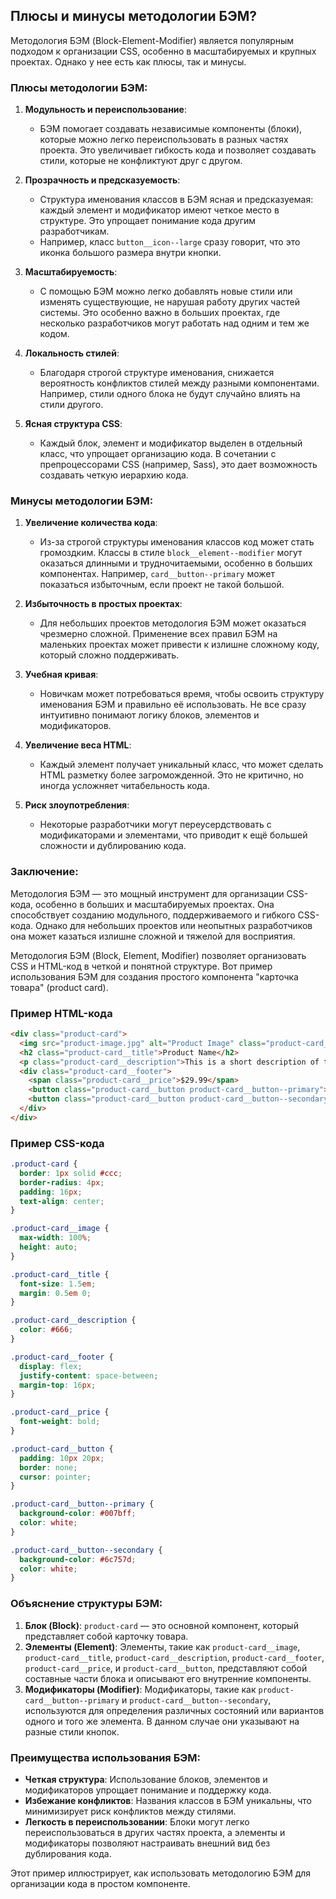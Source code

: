 ## Плюсы и минусы методологии БЭМ?

Методология БЭМ (Block-Element-Modifier) является популярным подходом к организации CSS, особенно в масштабируемых и крупных проектах. Однако у нее есть как плюсы, так и минусы.

### Плюсы методологии БЭМ:

1. **Модульность и переиспользование**:
   - БЭМ помогает создавать независимые компоненты (блоки), которые можно легко переиспользовать в разных частях проекта. Это увеличивает гибкость кода и позволяет создавать стили, которые не конфликтуют друг с другом.

2. **Прозрачность и предсказуемость**:
   - Структура именования классов в БЭМ ясная и предсказуемая: каждый элемент и модификатор имеют четкое место в структуре. Это упрощает понимание кода другим разработчикам.
   - Например, класс `button__icon--large` сразу говорит, что это иконка большого размера внутри кнопки.

3. **Масштабируемость**:
   - С помощью БЭМ можно легко добавлять новые стили или изменять существующие, не нарушая работу других частей системы. Это особенно важно в больших проектах, где несколько разработчиков могут работать над одним и тем же кодом.

4. **Локальность стилей**:
   - Благодаря строгой структуре именования, снижается вероятность конфликтов стилей между разными компонентами. Например, стили одного блока не будут случайно влиять на стили другого.

5. **Ясная структура CSS**:
   - Каждый блок, элемент и модификатор выделен в отдельный класс, что упрощает организацию кода. В сочетании с препроцессорами CSS (например, Sass), это дает возможность создавать четкую иерархию кода.

### Минусы методологии БЭМ:

1. **Увеличение количества кода**:
   - Из-за строгой структуры именования классов код может стать громоздким. Классы в стиле `block__element--modifier` могут оказаться длинными и трудночитаемыми, особенно в больших компонентах. Например, `card__button--primary` может показаться избыточным, если проект не такой большой.

2. **Избыточность в простых проектах**:
   - Для небольших проектов методология БЭМ может оказаться чрезмерно сложной. Применение всех правил БЭМ на маленьких проектах может привести к излишне сложному коду, который сложно поддерживать.

3. **Учебная кривая**:
   - Новичкам может потребоваться время, чтобы освоить структуру именования БЭМ и правильно её использовать. Не все сразу интуитивно понимают логику блоков, элементов и модификаторов.

4. **Увеличение веса HTML**:
   - Каждый элемент получает уникальный класс, что может сделать HTML разметку более загроможденной. Это не критично, но иногда усложняет читабельность кода.

5. **Риск злоупотребления**:
   - Некоторые разработчики могут переусердствовать с модификаторами и элементами, что приводит к ещё большей сложности и дублированию кода.

### Заключение:
Методология БЭМ — это мощный инструмент для организации CSS-кода, особенно в больших и масштабируемых проектах. Она способствует созданию модульного, поддерживаемого и гибкого CSS-кода. Однако для небольших проектов или неопытных разработчиков она может казаться излишне сложной и тяжелой для восприятия.

Методология БЭМ (Block, Element, Modifier) позволяет организовать CSS и HTML-код в четкой и понятной структуре. Вот пример использования БЭМ для создания простого компонента "карточка товара" (product card).

### Пример HTML-кода

```html
<div class="product-card">
  <img src="product-image.jpg" alt="Product Image" class="product-card__image" />
  <h2 class="product-card__title">Product Name</h2>
  <p class="product-card__description">This is a short description of the product.</p>
  <div class="product-card__footer">
    <span class="product-card__price">$29.99</span>
    <button class="product-card__button product-card__button--primary">Add to Cart</button>
    <button class="product-card__button product-card__button--secondary">View Details</button>
  </div>
</div>
```

### Пример CSS-кода

```css
.product-card {
  border: 1px solid #ccc;
  border-radius: 4px;
  padding: 16px;
  text-align: center;
}

.product-card__image {
  max-width: 100%;
  height: auto;
}

.product-card__title {
  font-size: 1.5em;
  margin: 0.5em 0;
}

.product-card__description {
  color: #666;
}

.product-card__footer {
  display: flex;
  justify-content: space-between;
  margin-top: 16px;
}

.product-card__price {
  font-weight: bold;
}

.product-card__button {
  padding: 10px 20px;
  border: none;
  cursor: pointer;
}

.product-card__button--primary {
  background-color: #007bff;
  color: white;
}

.product-card__button--secondary {
  background-color: #6c757d;
  color: white;
}
```

### Объяснение структуры БЭМ:

1. **Блок (Block)**: `product-card` — это основной компонент, который представляет собой карточку товара.
2. **Элементы (Element)**: Элементы, такие как `product-card__image`, `product-card__title`, `product-card__description`, `product-card__footer`, `product-card__price`, и `product-card__button`, представляют собой составные части блока и описывают его внутренние компоненты.
3. **Модификаторы (Modifier)**: Модификаторы, такие как `product-card__button--primary` и `product-card__button--secondary`, используются для определения различных состояний или вариантов одного и того же элемента. В данном случае они указывают на разные стили кнопок.

### Преимущества использования БЭМ:

- **Четкая структура**: Использование блоков, элементов и модификаторов упрощает понимание и поддержку кода.
- **Избежание конфликтов**: Названия классов в БЭМ уникальны, что минимизирует риск конфликтов между стилями.
- **Легкость в переиспользовании**: Блоки могут легко переиспользоваться в других частях проекта, а элементы и модификаторы позволяют настраивать внешний вид без дублирования кода.

Этот пример иллюстрирует, как использовать методологию БЭМ для организации кода в простом компоненте.